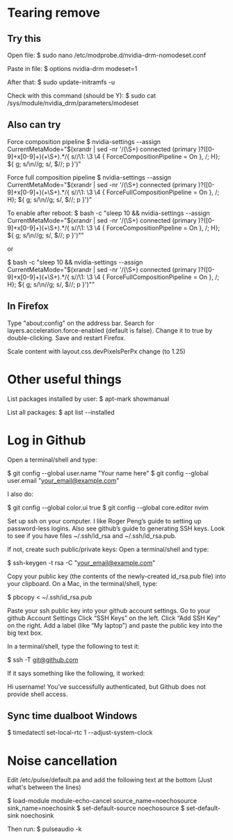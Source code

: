 # Tearing remove
## Try this
Open file:
$ sudo nano /etc/modprobe.d/nvidia-drm-nomodeset.conf

Paste in file:
$ options nvidia-drm modeset=1

After that:
$ sudo update-initramfs -u

Check with this command (should be Y):
$ sudo cat /sys/module/nvidia_drm/parameters/modeset

## Also can try
Force composition pipeline
$ nvidia-settings --assign CurrentMetaMode="$(xrandr | sed -nr '/(\S+) connected (primary )?([0-9]+x[0-9]+)(\+\S+).*/{ s//\1: \3 \4 { ForceCompositionPipeline = On }, /; H}; ${ g; s/\n//g; s/, $//; p }')"

Force full composition pipeline
$ nvidia-settings --assign CurrentMetaMode="$(xrandr | sed -nr '/(\S+) connected (primary )?([0-9]+x[0-9]+)(\+\S+).*/{ s//\1: \3 \4 { ForceFullCompositionPipeline = On }, /; H}; ${ g; s/\n//g; s/, $//; p }')"

To enable after reboot:
$ bash -c "sleep 10 && nvidia-settings --assign CurrentMetaMode=\"$(xrandr | sed -nr '/(\S+) connected (primary )?([0-9]+x[0-9]+)(\+\S+).*/{ s//\1: \3 \4 { ForceCompositionPipeline = On }, /; H}; ${ g; s/\n//g; s/, $//; p }')\""

or

$ bash -c "sleep 10 && nvidia-settings --assign CurrentMetaMode=\"$(xrandr | sed -nr '/(\S+) connected (primary )?([0-9]+x[0-9]+)(\+\S+).*/{ s//\1: \3 \4 { ForceFullCompositionPipeline = On }, /; H}; ${ g; s/\n//g; s/, $//; p }')\""

## In Firefox
Type "about:config" on the address bar.
Search for layers.acceleration.force-enabled (default is false).
Change it to true by double-clicking.
Save and restart Firefox.

Scale content with layout.css.devPixelsPerPx change (to 1.25)

# Other useful things
List packages installed by user:
$ apt-mark showmanual

List all packages:
$ apt list --installed

# Log in Github
Open a terminal/shell and type:

$ git config --global user.name "Your name here"
$ git config --global user.email "your_email@example.com"


I also do:

$ git config --global color.ui true
$ git config --global core.editor nvim 

Set up ssh on your computer. I like Roger Peng’s guide to setting up password-less logins. Also see github’s guide to generating SSH keys.
Look to see if you have files ~/.ssh/id_rsa and ~/.ssh/id_rsa.pub.

If not, create such public/private keys: Open a terminal/shell and type:

$ ssh-keygen -t rsa -C "your_email@example.com"

Copy your public key (the contents of the newly-created id_rsa.pub file) into your clipboard. On a Mac, in the terminal/shell, type:

$ pbcopy < ~/.ssh/id_rsa.pub

Paste your ssh public key into your github account settings.
Go to your github Account Settings
Click “SSH Keys” on the left.
Click “Add SSH Key” on the right.
Add a label (like “My laptop”) and paste the public key into the big text box.

In a terminal/shell, type the following to test it:

$ ssh -T git@github.com

If it says something like the following, it worked:

Hi username! You've successfully authenticated, but Github does not provide shell access.

## Sync time dualboot Windows 
$ timedatectl set-local-rtc 1 --adjust-system-clock

# Noise cancellation
Edit /etc/pulse/default.pa and add the following text at the bottom (Just what's between the lines)

$ load-module module-echo-cancel source_name=noechosource sink_name=noechosink
$ set-default-source noechosource
$ set-default-sink noechosink

Then run: 
$ pulseaudio -k
